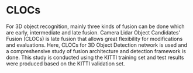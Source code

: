 # CLOCs
For 3D object recognition, mainly three kinds of fusion can be done which are early, intermediate and late fusion.  Camera Lidar Object Candidates' Fusion (CLOCs) is late fusion that allows great flexibility for modifications and evaluations. 
Here, CLOCs for 3D Object Detection network is used and a compreshensive study of fusion architecture and detection framework is done. This study is conducted using the KITTI  training set and test results were produced based on the KITTI validation set.
